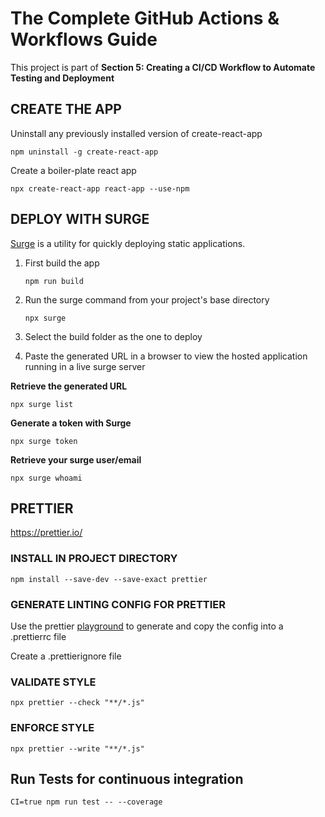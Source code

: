 # The Complete GitHub Actions & Workflows Guide

This project is part of **Section 5: Creating a CI/CD Workflow to Automate Testing and Deployment**

## **CREATE THE APP**

Uninstall any previously installed version of create-react-app

`npm uninstall -g create-react-app`

Create a boiler-plate react app

`npx create-react-app react-app --use-npm`

## **DEPLOY WITH SURGE**

[Surge](https://surge.sh/) is a utility for quickly deploying static applications.

1. First build the app

   `npm run build`

2. Run the surge command from your project's base directory

   `npx surge`

3. Select the build folder as the one to deploy
4. Paste the generated URL in a browser to view the hosted application running in a live surge server

**Retrieve the generated URL**

   `npx surge list`

**Generate a token with Surge**

   `npx surge token`

**Retrieve your surge user/email**

   `npx surge whoami`



## **PRETTIER**

https://prettier.io/

### **INSTALL IN PROJECT DIRECTORY**

`npm install --save-dev --save-exact prettier`

### **GENERATE LINTING CONFIG FOR PRETTIER**

Use the prettier [playground](https://prettier.io/playground/) to generate and copy the config into a .prettierrc file

Create a .prettierignore file

### **VALIDATE STYLE**

`npx prettier --check "**/*.js"`

### **ENFORCE STYLE**

`npx prettier --write "**/*.js"`

## **Run Tests for continuous integration**

`CI=true npm run test -- --coverage`

<!-- # Getting Started with Create React App

This project was bootstrapped with [Create React App](https://github.com/facebook/create-react-app).

## **Available Scripts**

In the project directory, you can run:

### `npm start`

Runs the app in the development mode.\
Open [http://localhost:3000](http://localhost:3000) to view it in the browser.

The page will reload if you make edits.\
You will also see any lint errors in the console.

### `npm test`

Launches the test runner in the interactive watch mode.\
See the section about [running tests](https://facebook.github.io/create-react-app/docs/running-tests) for more information.

### `npm run build`

Builds the app for production to the `build` folder.\
It correctly bundles React in production mode and optimizes the build for the best performance.

The build is minified and the filenames include the hashes.\
Your app is ready to be deployed!

See the section about [deployment](https://facebook.github.io/create-react-app/docs/deployment) for more information.

### `npm run eject`

**Note: this is a one-way operation. Once you `eject`, you can’t go back!**

If you aren’t satisfied with the build tool and configuration choices, you can `eject` at any time. This command will remove the single build dependency from your project.

Instead, it will copy all the configuration files and the transitive dependencies (webpack, Babel, ESLint, etc) right into your project so you have full control over them. All of the commands except `eject` will still work, but they will point to the copied scripts so you can tweak them. At this point you’re on your own.

You don’t have to ever use `eject`. The curated feature set is suitable for small and middle deployments, and you shouldn’t feel obligated to use this feature. However we understand that this tool wouldn’t be useful if you couldn’t customize it when you are ready for it.

## **Learn More**

You can learn more in the [Create React App documentation](https://facebook.github.io/create-react-app/docs/getting-started).

To learn React, check out the [React documentation](https://reactjs.org/).

### Code Splitting

This section has moved here: [https://facebook.github.io/create-react-app/docs/code-splitting](https://facebook.github.io/create-react-app/docs/code-splitting)

### Analyzing the Bundle Size

This section has moved here: [https://facebook.github.io/create-react-app/docs/analyzing-the-bundle-size](https://facebook.github.io/create-react-app/docs/analyzing-the-bundle-size)

### Making a Progressive Web App

This section has moved here: [https://facebook.github.io/create-react-app/docs/making-a-progressive-web-app](https://facebook.github.io/create-react-app/docs/making-a-progressive-web-app)

### Advanced Configuration

This section has moved here: [https://facebook.github.io/create-react-app/docs/advanced-configuration](https://facebook.github.io/create-react-app/docs/advanced-configuration)

### Deployment

This section has moved here: [https://facebook.github.io/create-react-app/docs/deployment](https://facebook.github.io/create-react-app/docs/deployment)

### `npm run build` fails to minify

This section has moved here: [https://facebook.github.io/create-react-app/docs/troubleshooting#npm-run-build-fails-to-minify](https://facebook.github.io/create-react-app/docs/troubleshooting#npm-run-build-fails-to-minify) -->
